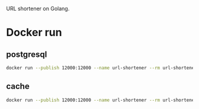 URL shortener on Golang.

# Docker run

## postgresql
```sh
docker run --publish 12000:12000 --name url-shortener --rm url-shortener -storage=postgresql -host='172.17.0.2' -port=5432 -user=postgres -password=qwerty -dbname=gopgtest
```

## cache
```sh
docker run --publish 12000:12000 --name url-shortener --rm url-shortener -storage=cache
```
